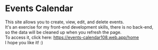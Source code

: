 # Events Calendar

This site allows you to create, view, edit, and delete events.
<br>
It's an exercise for my front-end development skills, there is no back-end, so the data will be cleaned up when you refresh the page.
<br>
To access it, click here: https://events-calendar108.web.app/home
<br>
I hope you like it! :)
